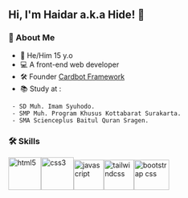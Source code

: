 
##  Hi, I'm **Haidar** a.k.a **Hide**! 👋


### 🚀 About Me
+ 🧑 He/Him 15 y.o 
+ 💻 A front-end web developer 
+ 🛠 Founder [Cardbot Framework](https://cardbot.netlify.app/)
+ 📚 Study at : 
```
 - SD Muh. Imam Syuhodo.
 - SMP Muh. Program Khusus Kottabarat Surakarta.
 - SMA Scienceplus Baitul Quran Sragen.
```

### 🛠 Skills

<p align="left"> <a href="https://html.spec.whatwg.org/"><img src="https://raw.githubusercontent.com/abranhe/programming-languages-logos/master/src/html/html.svg" alt="html5" width="65" height="65"></a><a href="https://www.w3.org/TR/CSS/#css"><img src="https://raw.githubusercontent.com/detain/svg-logos/master/svg/css-3.svg" alt="css3" width="65" height="65"></a><img src="https://raw.githubusercontent.com/detain/svg-logos/master/svg/logo-javascript.svg" alt="javascript" width="60" height="60"></a><a href="https://tailwindcss.com/"><img src="https://upload.wikimedia.org/wikipedia/commons/thumb/d/d5/Tailwind_CSS_Logo.svg/600px-Tailwind_CSS_Logo.svg.png?20211001194333" alt="tailwindcss" width="60" height="60"></a><a href="https://getbootstrap.com/"><img src="https://upload.wikimedia.org/wikipedia/commons/thumb/b/b2/Bootstrap_logo.svg/2560px-Bootstrap_logo.svg.png" alt="bootstrap css" width="70" height="60"></a></p>
